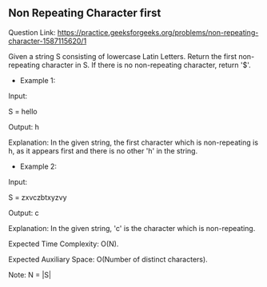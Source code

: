 ## Non Repeating Character first 
Question Link: https://practice.geeksforgeeks.org/problems/non-repeating-character-1587115620/1

Given a string S consisting of lowercase Latin Letters. Return the first non-repeating character in S. If there is no non-repeating character, return '$'.


- Example 1:


Input:

S = hello

Output: h

Explanation: In the given string, the
first character which is non-repeating
is h, as it appears first and there is
no other 'h' in the string.


- Example 2:


Input:

S = zxvczbtxyzvy

Output: c

Explanation: In the given string, 'c' is
the character which is non-repeating. 


Expected Time Complexity: O(N).

Expected Auxiliary Space: O(Number of distinct characters).

Note: N = |S|
